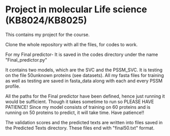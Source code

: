 # Project in molecular Life science (KB8024/KB8025)
This contains my project for the course.

Clone the whole repository with all the files, for codes to work.

For my Final predictor- It is saved in the codes directory under the name "Final_predictor.py"

It contains two models, which are the SVC and the PSSM_SVC. It is testing on the file 50unknown proteins (see datasets). All my fasta files for training as well as testing are saved in fasta_data along with each and every PSSM profile.

All the paths for the Final predictor have been defined, hence just running it would be sufficient. Though it takes sometime to run so PLEASE HAVE PATIENCE! Since my model consists of training on 60 proteins and is running on 50 proteins to predict, it will take time. Have patience!!

The validation scores and the predicted texts are written into files saved in the Predicted Texts directory. These files end with "final50.txt" format.
